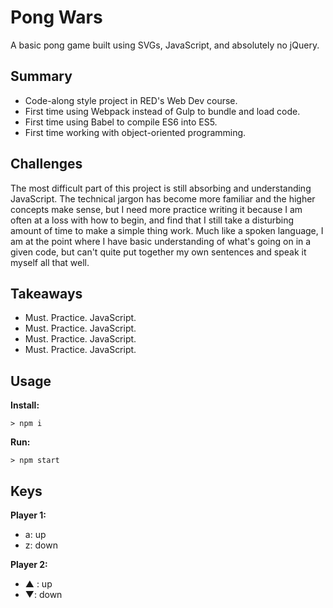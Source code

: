 # Pong Wars

A basic pong game built using SVGs, JavaScript, and absolutely no jQuery.

## Summary

- Code-along style project in RED's Web Dev course.
- First time using Webpack instead of Gulp to bundle and load code.
- First time using Babel to compile ES6 into ES5.
- First time working with object-oriented programming.

## Challenges

The most difficult part of this project is still absorbing and understanding JavaScript. The technical jargon has become more familiar and the higher concepts make sense, but I need more practice writing it because I am often at a loss with how to begin, and find that I still take a disturbing amount of time to make a simple thing work. Much like a spoken language, I am at the point where I have basic understanding of what's going on in a given code, but can't quite put together my own sentences and speak it myself all that well.

## Takeaways

- Must. Practice. JavaScript.
- Must. Practice. JavaScript.
- Must. Practice. JavaScript.
- Must. Practice. JavaScript.

## Usage

**Install:**

`> npm i`

**Run:**

`> npm start`

## Keys

**Player 1:**
* a: up
* z: down

**Player 2:**
* ▲ : up
* ▼: down

